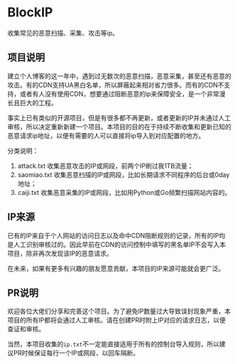 # BlockIP
收集常见的恶意扫描、采集、攻击等ip。

## 项目说明

建立个人博客的这一年中，遇到过无数次的恶意扫描，恶意采集，甚至还有恶意的攻击。有的CDN支持UA黑白名单，所以屏蔽起来相对省力很多。而有的CDN不支持，或者有人没有使用CDN，想要通过阻断恶意的ip来保障安全，是一个非常漫长且巨大的工程。

事实上已有类似的开源项目，但是有很多都不再更新，或者更新的IP并未通过人工审核，所以决定重新新建一个项目。本项目的目的在于持续不断收集和更新已知的恶意请求ip地址，以便有需要的人可以直接将ip导入到对应配置的地方。

分类说明：

1. attack.txt 收集恶意攻击的IP或网段，前两个IP刷过我1TB流量；
2. saomiao.txt 收集恶意扫描的IP或网段，比如长期请求不同程序的后台或0day地址；
3. caiji.txt 收集恶意采集的IP或网段，比如用Python或Go频繁扫描网站内容的。

## IP来源

已有的IP来自于个人网站的访问日志以及命中CDN阻断规则的记录，所有的IP均是人工识别审核过的。因此早前在CDN的访问控制中填写的黑名单IP不会写入本项目，除非再次发现该IP的恶意请求。

在未来，如果有更多有兴趣的朋友愿意贡献，本项目的IP来源可能就会更广泛。

## PR说明

欢迎各位大佬们分享和完善这个项目。为了避免IP数量过大导致误封现象严重，本项目的所有IP都将会通过人工审核。请在创建PR时附上IP对应的请求日志，以便查证和审核。

当然，本项目收集的`ip.txt`不一定能直接适用于所有的控制台导入规则，所以建议PR时候保证每行一个IP或网段，以回车隔断。

